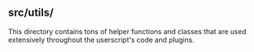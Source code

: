 ## src/utils/
This directory contains tons of helper functions and classes that are used extensively throughout the userscript's code and plugins.
